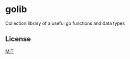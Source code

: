 # golib

  Collection library of a useful go functions and data types

## License

  [MIT](LICENSE)

